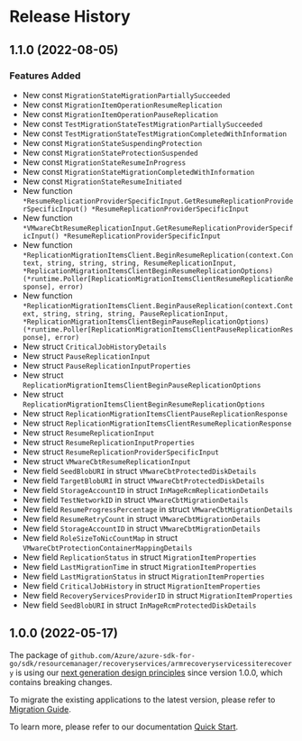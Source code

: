 # Release History

## 1.1.0 (2022-08-05)
### Features Added

- New const `MigrationStateMigrationPartiallySucceeded`
- New const `MigrationItemOperationResumeReplication`
- New const `MigrationItemOperationPauseReplication`
- New const `TestMigrationStateTestMigrationPartiallySucceeded`
- New const `TestMigrationStateTestMigrationCompletedWithInformation`
- New const `MigrationStateSuspendingProtection`
- New const `MigrationStateProtectionSuspended`
- New const `MigrationStateResumeInProgress`
- New const `MigrationStateMigrationCompletedWithInformation`
- New const `MigrationStateResumeInitiated`
- New function `*ResumeReplicationProviderSpecificInput.GetResumeReplicationProviderSpecificInput() *ResumeReplicationProviderSpecificInput`
- New function `*VMwareCbtResumeReplicationInput.GetResumeReplicationProviderSpecificInput() *ResumeReplicationProviderSpecificInput`
- New function `*ReplicationMigrationItemsClient.BeginResumeReplication(context.Context, string, string, string, ResumeReplicationInput, *ReplicationMigrationItemsClientBeginResumeReplicationOptions) (*runtime.Poller[ReplicationMigrationItemsClientResumeReplicationResponse], error)`
- New function `*ReplicationMigrationItemsClient.BeginPauseReplication(context.Context, string, string, string, PauseReplicationInput, *ReplicationMigrationItemsClientBeginPauseReplicationOptions) (*runtime.Poller[ReplicationMigrationItemsClientPauseReplicationResponse], error)`
- New struct `CriticalJobHistoryDetails`
- New struct `PauseReplicationInput`
- New struct `PauseReplicationInputProperties`
- New struct `ReplicationMigrationItemsClientBeginPauseReplicationOptions`
- New struct `ReplicationMigrationItemsClientBeginResumeReplicationOptions`
- New struct `ReplicationMigrationItemsClientPauseReplicationResponse`
- New struct `ReplicationMigrationItemsClientResumeReplicationResponse`
- New struct `ResumeReplicationInput`
- New struct `ResumeReplicationInputProperties`
- New struct `ResumeReplicationProviderSpecificInput`
- New struct `VMwareCbtResumeReplicationInput`
- New field `SeedBlobURI` in struct `VMwareCbtProtectedDiskDetails`
- New field `TargetBlobURI` in struct `VMwareCbtProtectedDiskDetails`
- New field `StorageAccountID` in struct `InMageRcmReplicationDetails`
- New field `TestNetworkID` in struct `VMwareCbtMigrationDetails`
- New field `ResumeProgressPercentage` in struct `VMwareCbtMigrationDetails`
- New field `ResumeRetryCount` in struct `VMwareCbtMigrationDetails`
- New field `StorageAccountID` in struct `VMwareCbtMigrationDetails`
- New field `RoleSizeToNicCountMap` in struct `VMwareCbtProtectionContainerMappingDetails`
- New field `ReplicationStatus` in struct `MigrationItemProperties`
- New field `LastMigrationTime` in struct `MigrationItemProperties`
- New field `LastMigrationStatus` in struct `MigrationItemProperties`
- New field `CriticalJobHistory` in struct `MigrationItemProperties`
- New field `RecoveryServicesProviderID` in struct `MigrationItemProperties`
- New field `SeedBlobURI` in struct `InMageRcmProtectedDiskDetails`


## 1.0.0 (2022-05-17)

The package of `github.com/Azure/azure-sdk-for-go/sdk/resourcemanager/recoveryservices/armrecoveryservicessiterecovery` is using our [next generation design principles](https://azure.github.io/azure-sdk/general_introduction.html) since version 1.0.0, which contains breaking changes.

To migrate the existing applications to the latest version, please refer to [Migration Guide](https://aka.ms/azsdk/go/mgmt/migration).

To learn more, please refer to our documentation [Quick Start](https://aka.ms/azsdk/go/mgmt).